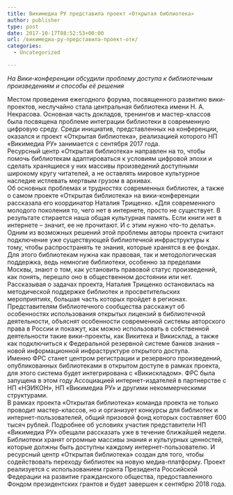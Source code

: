 ```yaml
---
title: Викимедиа РУ представила проект «Открытая библиотека»
author: publisher
type: post
date: 2017-10-17T08:52:53+00:00
url: /викимедиа-ру-представила-проект-отк/
categories:
  - Uncategorized

---
```

_На Вики-конференции обсудили проблему доступа к библиотечным произведениям и способы её решения_

Местом проведения ежегодного форума, посвященного развитию вики-проектов, неслучайно стала центральная библиотека имени Н. А. Некрасова. Основная часть докладов, тренингов и мастер-классов была посвящена проблеме интеграции библиотеки в современную цифровую среду. Среди инициатив, представленных на конференции, оказался и проект «Открытая библиотека», реализацией которого НП «Викимедиа РУ» занимается с сентября 2017 года.  
Ресурсный центр «Открытая библиотека» направлен на то, чтобы помочь библиотекам адаптироваться к условиям цифровой эпохи и сделать хранящиеся у них массивы произведений доступными широкому кругу читателей, а не оставлять мировое культурное наследие истлевать мертвым грузом в архивах.  
Об основных проблемах и трудностях современных библиотек, а также о самом проекте «Открытая библиотека» на вики-конференции рассказала его координатор Наталия Трищенко. «Для современного молодого поколения то, чего нет в интернете, просто не существует. В результате стирается наша общая культурная память. Если книги нет в интернете – значит, ее не прочитают. И с этим нужно что-то делать». Одним из возможных решений этой проблемы авторы проекта считают подключение уже существующей библиотечной инфраструктуры к тому, чтобы распространять те знания, которые хранятся в ее фондах. Для этого библиотекам нужна как правовая, так и методологическая поддержка, ведь немногие библиотеки, особенно за пределами Москвы, знают о том, как установить правовой статус произведений, как понять, перешло оно в общественном достоянии или нет.  
Рассказывая о задачах проекта, Наталия Трищенко остановилась на методической поддержке библиотек и просветительских мероприятиях, большая часть которых пройдет в регионах. Представителям библиотечного сообщества расскажут об особенностях использования открытых лицензий в библиотечной деятельности, объяснят особенности современной системы авторского права в России и покажут, как можно использовать в собственной деятельности такие вики-проекты, как Викитека и Викисклад, а также как подключиться к Федеральной резервной системе банков знания – новой информационной инфраструктуре открытого доступа.  
Именно ФРС станет центром регистрации и резервного произведений, опубликованных библиотеками в открытом доступе в рамках проекта, для этого система будет интегрирована с «Викискладом». ФРС была запущена в этом году Ассоциацией интернет-издателей в партнерстве с НП «НЭИКОН», НП «Викимедиа РУ» и другими некоммерческими структурами.  
В рамках проекта «Открытая библиотека» команда проекта не только проводит мастер-классов, но и организует конкурсы для библиотек и интернет-пользователей, общий призовой фонд которых составляет 600 тысяч рублей. Подробнее об условиях участия представители НП «Викимедиа РУ» обещали рассказать уже в течение ближайшей недели.  
Библиотеки хранят огромные массивы знания и культурных ценностей, которые должны быть доступны каждому интернет-пользователю. И ресурсный центр «Открытая библиотека» создан для того, чтобы содействовать переходу библиотек на новую медиа-платформу. Проект реализуется с использованием гранта Президента Российской Федерации на развитие гражданского общества, предоставленного Фондом президентских грантов и будет завершен к сентябрю 2018 года.